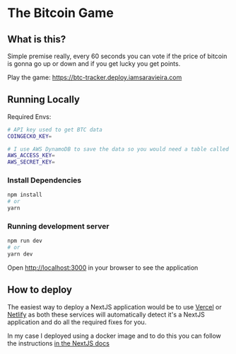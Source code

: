 # The Bitcoin Game

## What is this?

Simple premise really, every 60 seconds you can vote if the price of bitcoin is gonna go up or down and if you get lucky you get points.

Play the game: https://btc-tracker.deploy.iamsaravieira.com

## Running Locally

Required Envs:

```bash
# API key used to get BTC data
COINGECKO_KEY=

# I use AWS DynamoDB to save the data so you would need a table called "btc-tracker"
AWS_ACCESS_KEY=
AWS_SECRET_KEY=
```

### Install Dependencies

```bash
npm install
# or
yarn
```

### Running development server

```bash
npm run dev
# or
yarn dev
```

Open [http://localhost:3000](http://localhost:3000) in your browser to see the application

## How to deploy

The easiest way to deploy a NextJS application would be to use [Vercel](https://vercel.com/) or [Netlify](https://www.netlify.com/) as both these services will automatically detect it's a NextJS application and do all the required fixes for you.

In my case I deployed using a docker image and to do this you can follow the instructions [in the NextJS docs](https://nextjs.org/docs/app/building-your-application/deploying#docker-image)
